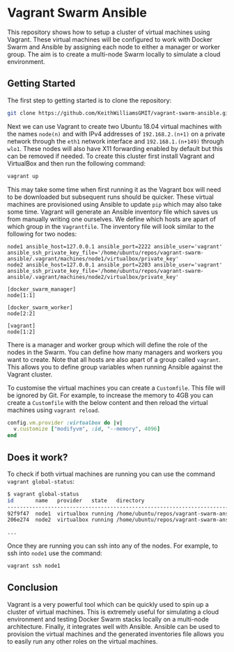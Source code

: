# Vagrant Swarm Ansible

This repository shows how to setup a cluster of virtual machines using Vagrant. These virtual machines will be configured to work with Docker Swarm and Ansible by assigning each node to either a manager or worker group. The aim is to create a multi-node Swarm locally to simulate a cloud environment.

## Getting Started

The first step to getting started is to clone the repository:

```bash
git clone https://github.com/KeithWilliamsGMIT/vagrant-swarm-ansible.git
```

Next we can use Vagrant to create two Ubuntu 18.04 virtual machines with the names `node(n)` and with IPv4 addresses of `192.168.2.(n+1)` on a private network through the `eth1` network interface and `192.168.1.(n+149)` through `wlo1`. These nodes will also have X11 forwarding enabled by default but this can be removed if needed. To create this cluster first install Vagrant and VirtualBox and then run the following command:

```bash
vagrant up
```

This may take some time when first running it as the Vagrant box will need to be downloaded but subsequent runs should be quicker. These virtual machines are provisioned using Ansible to update `pip` which may also take some time. Vagrant will generate an Ansible inventory file which saves us from manually writing one ourselves. We define which hosts are apart of which group in the `Vagrantfile`. The inventory file will look similar to the following for two nodes:

```
node1 ansible_host=127.0.0.1 ansible_port=2222 ansible_user='vagrant' ansible_ssh_private_key_file='/home/ubuntu/repos/vagrant-swarm-ansible/.vagrant/machines/node1/virtualbox/private_key'
node2 ansible_host=127.0.0.1 ansible_port=2203 ansible_user='vagrant' ansible_ssh_private_key_file='/home/ubuntu/repos/vagrant-swarm-ansible/.vagrant/machines/node2/virtualbox/private_key'

[docker_swarm_manager]
node[1:1]

[docker_swarm_worker]
node[2:2]

[vagrant]
node[1:2]
```

There is a manager and worker group which will define the role of the nodes in the Swarm. You can define how many managers and workers you want to create. Note that all hosts are also apart of a group called `vagrant`. This allows you to define group variables when running Ansible against the Vagrant cluster.

To customise the virtual machines you can create a `Customfile`. This file will be ignored by Git. For example, to increase the memory to 4GB you can create a `Customfile` with the below content and then reload the virtual machines using `vagrant reload`.

```ruby
config.vm.provider :virtualbox do |v|
  v.customize ["modifyvm", :id, "--memory", 4096]
end
```

## Does it work?

To check if both virtual machines are running you can use the command `vagrant global-status`:

```bash
$ vagrant global-status
id       name   provider   state   directory
-------------------------------------------------------------------------
92f9f47  node1  virtualbox running /home/ubuntu/repos/vagrant-swarm-ansible
206e274  node2  virtualbox running /home/ubuntu/repos/vagrant-swarm-ansible

...
```

Once they are running you can ssh into any of the nodes. For example, to ssh into `node1` use the command:

```bash
vagrant ssh node1
```

## Conclusion

Vagrant is a very powerful tool which can be quickly used to spin up a cluster of virtual machines. This is extremely useful for simulating a cloud environment and testing Docker Swarm stacks locally on a multi-node architecture. Finally, it integrates well with Ansible. Ansible can be used to provision the virtual machines and the generated inventories file allows you to easily run any other roles on the virtual machines.